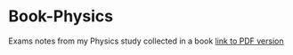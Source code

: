 # Book-Physics
Exams notes from my Physics study collected in a book [link to PDF version](main.pdf)
